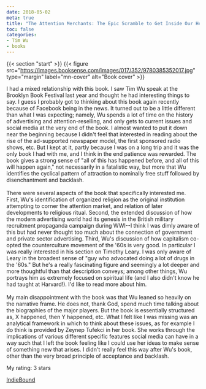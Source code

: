 ```yaml
---
date: 2018-05-02
meta: true
title: "The Attention Merchants: The Epic Scramble to Get Inside Our Heads"
toc: false
categories:
- Tim Wu
- books
---
```


{{< section "start" >}}
{{< figure src="https://images.booksense.com/images/017/352/9780385352017.jpg" type="margin" label="mn-cover" alt="Book cover" >}}

I had a mixed relationship with this book. I saw Tim Wu speak at the Brooklyn Book Festival last year and thought he had interesting things to say. I guess I probably got to thinking about this book again recently because of Facebook being in the news. It turned out to be a little different than what I was expecting; namely, Wu spends a lot of time on the history of advertising and attention-reselling, and only gets to current issues and social media at the very end of the book. I almost wanted to put it down near the beginning because I didn't feel that interested in reading about the rise of the ad-supported newspaper model, the first sponsored radio shows, etc. But I kept at it, partly because I was on a long trip and it was the only book I had with me, and I think in the end patience was rewarded. The book gives a strong sense of "all of this has happened before, and all of this will happen again," not necessarily in a fatalistic way, but more that Wu identifies the cyclical pattern of attraction to nominally free stuff followed by disenchantment and backlash.<br /><br />There were several aspects of the book that specifically interested me. First, Wu's identification of organized religion as the original institution attempting to corner the attention market, and relation of later developments to religious ritual. Second, the extended discussion of how the modern advertising world had its genesis in the British military recruitment propaganda campaign during WWI--I think I was dimly aware of this but had never thought too much about the connection of government and private sector advertising. Third, Wu's discussion of how capitalism co-opted the counterculture movement of the '60s is very good. In particular I was really interested in his section on Timothy Leary. I was only aware of Leary in the broadest sense of "guy who advocated doing a lot of drugs in the '60s." But he's a really fascinating figure and seemingly a lot deeper and more thoughtful than that description conveys; among other things, Wu portrays him as extremely focused on spiritual life (and I also didn't know he had taught at Harvard!). I'd like to read more about him.<br /><br />My main disappointment with the book was that Wu leaned so heavily on the narrative frame. He does not, thank God, spend much time talking about the biographies of the major players. But the book is essentially structured as, X happened, then Y happened, etc. What I felt like I was missing was an analytical framework in which to think about these issues, as for example I do think is provided by Zeynep Tufekci in her book. She works through the implications of various different specific features social media can have in a way such that I left the book feeling like I could use her ideas to make sense of something new that arises. I didn't really feel this way after Wu's book, other than the very broad principle of acceptance and backlash.

My rating: 3 stars  

[IndieBound](https://www.indiebound.org/book/9780385352017)
